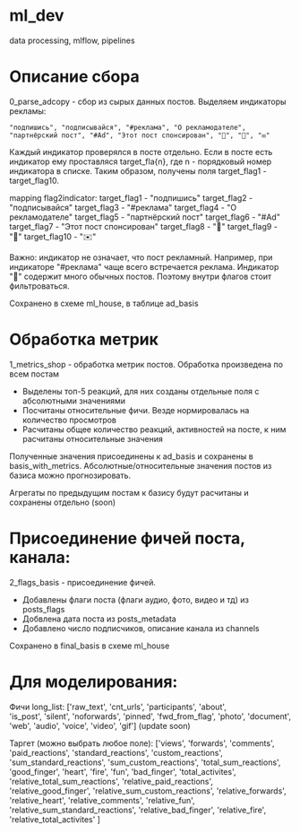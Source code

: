 # ml_dev
data processing, mlflow, pipelines

# Описание сбора 

0_parse_adcopy - сбор из сырых данных постов. 
Выделяем индикаторы рекламы: 

`"подпишись", "подписывайся", "#реклама", "О рекламодателе", 
    "партнёрский пост", "#Ad", "Этот пост спонсирован", "📢",
    "💬", "✉️"`

Каждый индикатор проверялся в посте отдельно. Если в посте есть индикатор ему проставляся target_fla{n}, где n - порядковый номер индикатора в списке. Таким образом, получены поля target_flag1 - target_flag10. 

mapping flag2indicator: 
target_flag1 - "подпишись"
target_flag2 - "подписывайся"
target_flag3 - "#реклама"
target_flag4 - "О рекламодателе"
target_flag5 - "партнёрский пост"
target_flag6 - "#Ad"
target_flag7 - "Этот пост спонсирован"
target_flag8 - "📢"
target_flag9 - "💬"
target_flag10 - "✉️"

Важно: индикатор не означает, что пост рекламный. Например, при индикаторе "#реклама" чаще всего встречается реклама. Индикатор "💬" содержит много обычных постов. Поэтому внутри флагов стоит фильтроваться.

Сохранено в схеме ml_house, в таблице ad_basis

# Обработка метрик

1_metrics_shop - обработка метрик постов. Обработка произведена по всем постам

- Выделены топ-5 реакций, для них созданы отдельные поля с абсолютными значениями 
- Посчитаны относительные фичи. Везде нормировалась на количество просмотров 
- Расчитаны общее количество реакций, активностей на посте, к ним расчитаны относительные значения 

Полученные значения присоединены к ad_basis и сохранены в basis_with_metrics. 
Абсолютные/относительные значения постов из базиса можно прогнозировать. 

Агрегаты по предыдущим постам к базису будут расчитаны и сохранены отдельно (soon)

# Присоединение фичей поста, канала: 

2_flags_basis - присоединение фичей. 

- Добавлены флаги поста (флаги аудио, фото, видео и тд) из posts_flags
- Добвлена дата поста из posts_metadata
- Добавлено число подписчиков, описание канала из channels

Сохранено в final_basis в схеме ml_house

# Для моделирования: 

Фичи long_list: 
['raw_text', 
 'cnt_urls', 
 'participants', 
 'about',  
 'is_post',
 'silent',
 'noforwards',
 'pinned',
 'fwd_from_flag',
 'photo',
 'document',
 'web',
 'audio',
 'voice',
 'video',
 'gif'] (update soon)

Таргет (можно выбрать любое поле): 
['views',
 'forwards',
 'comments',
 'paid_reactions',
 'standard_reactions',
 'custom_reactions',
 'sum_standard_reactions',
 'sum_custom_reactions',
 'total_sum_reactions',
 'good_finger',
 'heart',
 'fire',
 'fun',
 'bad_finger',
 'total_activites',
 'relative_total_sum_reactions',
 'relative_paid_reactions',
 'relative_good_finger',
 'relative_sum_custom_reactions',
 'relative_forwards',
 'relative_heart',
 'relative_comments',
 'relative_fun',
 'relative_sum_standard_reactions',
 'relative_bad_finger',
 'relative_fire',
 'relative_total_activites'
]
